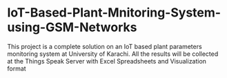 # IoT-Based-Plant-Mnitoring-System-using-GSM-Networks
This project is a complete solution on an IoT based plant parameters monitoring system at University of Karachi. All the results will be collected at the Things Speak Server with Excel Spreadsheets and Visualization format
